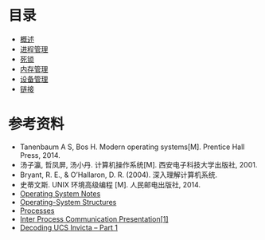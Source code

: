 目录
====

-	[概述](计算机操作系统%20-%20概述.md)
-	[进程管理](计算机操作系统%20-%20进程管理.md)
-	[死锁](计算机操作系统%20-%20死锁.md)
-	[内存管理](计算机操作系统%20-%20内存管理.md)
-	[设备管理](计算机操作系统%20-%20设备管理.md)
-	[链接](计算机操作系统%20-%20链接.md)

参考资料
========

-	Tanenbaum A S, Bos H. Modern operating systems[M]. Prentice Hall Press, 2014.
-	汤子瀛, 哲凤屏, 汤小丹. 计算机操作系统[M]. 西安电子科技大学出版社, 2001.
-	Bryant, R. E., & O’Hallaron, D. R. (2004). 深入理解计算机系统.
-	史蒂文斯. UNIX 环境高级编程 [M]. 人民邮电出版社, 2014.
-	[Operating System Notes](https://applied-programming.github.io/Operating-Systems-Notes/)
-	[Operating-System Structures](https://www.cs.uic.edu/~jbell/CourseNotes/OperatingSystems/2_Structures.html)
-	[Processes](http://cse.csusb.edu/tongyu/courses/cs460/notes/process.php)
-	[Inter Process Communication Presentation[1]](https://www.slideshare.net/rkolahalam/inter-process-communication-presentation1)
-	[Decoding UCS Invicta – Part 1](https://blogs.cisco.com/datacenter/decoding-ucs-invicta-part-1)
